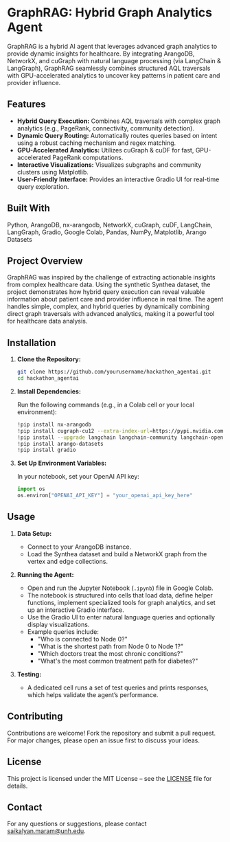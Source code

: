 # GraphRAG: Hybrid Graph Analytics Agent

GraphRAG is a hybrid AI agent that leverages advanced graph analytics to provide dynamic insights for healthcare. By integrating ArangoDB, NetworkX, and cuGraph with natural language processing (via LangChain & LangGraph), GraphRAG seamlessly combines structured AQL traversals with GPU-accelerated analytics to uncover key patterns in patient care and provider influence.

## Features

- **Hybrid Query Execution:** Combines AQL traversals with complex graph analytics (e.g., PageRank, connectivity, community detection).
- **Dynamic Query Routing:** Automatically routes queries based on intent using a robust caching mechanism and regex matching.
- **GPU-Accelerated Analytics:** Utilizes cuGraph & cuDF for fast, GPU-accelerated PageRank computations.
- **Interactive Visualizations:** Visualizes subgraphs and community clusters using Matplotlib.
- **User-Friendly Interface:** Provides an interactive Gradio UI for real-time query exploration.

## Built With

Python, ArangoDB, nx-arangodb, NetworkX, cuGraph, cuDF, LangChain, LangGraph, Gradio, Google Colab, Pandas, NumPy, Matplotlib, Arango Datasets

## Project Overview

GraphRAG was inspired by the challenge of extracting actionable insights from complex healthcare data. Using the synthetic Synthea dataset, the project demonstrates how hybrid query execution can reveal valuable information about patient care and provider influence in real time. The agent handles simple, complex, and hybrid queries by dynamically combining direct graph traversals with advanced analytics, making it a powerful tool for healthcare data analysis.

## Installation

1. **Clone the Repository:**

   ```bash
   git clone https://github.com/yourusername/hackathon_agentai.git
   cd hackathon_agentai
   ```

2. **Install Dependencies:**

   Run the following commands (e.g., in a Colab cell or your local environment):

   ```bash
   !pip install nx-arangodb
   !pip install cugraph-cu12 --extra-index-url=https://pypi.nvidia.com
   !pip install --upgrade langchain langchain-community langchain-openai langgraph
   !pip install arango-datasets
   !pip install gradio
   ```

3. **Set Up Environment Variables:**

   In your notebook, set your OpenAI API key:

   ```python
   import os
   os.environ["OPENAI_API_KEY"] = "your_openai_api_key_here"
   ```

## Usage

1. **Data Setup:**
   - Connect to your ArangoDB instance.
   - Load the Synthea dataset and build a NetworkX graph from the vertex and edge collections.

2. **Running the Agent:**
   - Open and run the Jupyter Notebook (`.ipynb`) file in Google Colab.
   - The notebook is structured into cells that load data, define helper functions, implement specialized tools for graph analytics, and set up an interactive Gradio interface.
   - Use the Gradio UI to enter natural language queries and optionally display visualizations.
   - Example queries include:
     - "Who is connected to Node 0?"
     - "What is the shortest path from Node 0 to Node 1?"
     - "Which doctors treat the most chronic conditions?"
     - "What's the most common treatment path for diabetes?"

3. **Testing:**
   - A dedicated cell runs a set of test queries and prints responses, which helps validate the agent’s performance.


## Contributing

Contributions are welcome! Fork the repository and submit a pull request. For major changes, please open an issue first to discuss your ideas.

## License

This project is licensed under the MIT License – see the [LICENSE](LICENSE) file for details.

## Contact

For any questions or suggestions, please contact [saikalyan.maram@unh.edu](mailto:saikalyan.maram@unh.edu).
